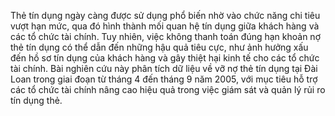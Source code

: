 Thẻ tín dụng ngày càng được sử dụng phổ biến nhờ vào chức năng chi tiêu vượt hạn mức, qua đó hình thành mối quan hệ tín dụng giữa khách hàng và các tổ chức tài chính. 
Tuy nhiên, việc không thanh toán đúng hạn khoản nợ thẻ tín dụng có thể dẫn đến những hậu quả tiêu cực, như ảnh hưởng xấu đến hồ sơ tín dụng của khách hàng và gây thiệt hại kinh tế cho các tổ chức tài chính.
Bài nghiên cứu này phân tích dữ liệu về vỡ nợ thẻ tín dụng tại Đài Loan trong giai đoạn từ tháng 4 đến tháng 9 năm 2005, với mục tiêu hỗ trợ các tổ chức tài chính nâng cao hiệu quả trong việc giám sát và quản lý rủi ro tín dụng thẻ.
